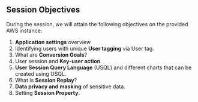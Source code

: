 ## Session Objectives
During the session, we will attain the following objectives on the provided AWS instance:
1. **Application settings** overview
1. Identifying users with unique **User tagging** via User tag.
1. What are **Conversion Goals**?
1. User session and **Key-user action**.
1. **User Session Query Language** (USQL) and different charts that can be created using USQL.
1. What is **Session Replay**?
1. **Data privacy and masking** of sensitive data.
1. Setting **Session Property**.


